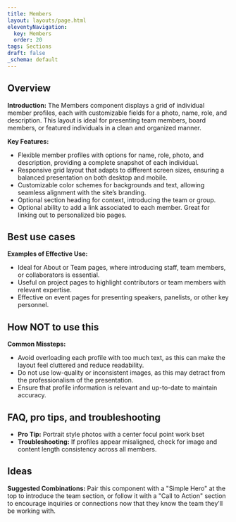 ```yaml
---
title: Members
layout: layouts/page.html
eleventyNavigation:
  key: Members
  order: 20
tags: Sections
draft: false
_schema: default
---
```

## Overview
**Introduction:** The Members component displays a grid of individual member profiles, each with customizable fields for a photo, name, role, and description. This layout is ideal for presenting team members, board members, or featured individuals in a clean and organized manner.

**Key Features:** 
- Flexible member profiles with options for name, role, photo, and description, providing a complete snapshot of each individual.
- Responsive grid layout that adapts to different screen sizes, ensuring a balanced presentation on both desktop and mobile.
- Customizable color schemes for backgrounds and text, allowing seamless alignment with the site’s branding.
- Optional section heading for context, introducing the team or group.
- Optional ability to add a link associated to each member. Great for linking out to personalized bio pages.

## Best use cases
**Examples of Effective Use:** 
- Ideal for About or Team pages, where introducing staff, team members, or collaborators is essential.
- Useful on project pages to highlight contributors or team members with relevant expertise.
- Effective on event pages for presenting speakers, panelists, or other key personnel.

## How **NOT** to use this
**Common Missteps:** 
- Avoid overloading each profile with too much text, as this can make the layout feel cluttered and reduce readability.
- Do not use low-quality or inconsistent images, as this may detract from the professionalism of the presentation.
- Ensure that profile information is relevant and up-to-date to maintain accuracy.

## FAQ, pro tips, and troubleshooting
- **Pro Tip:** Portrait style photos with a center focul point work bset
- **Troubleshooting:** If profiles appear misaligned, check for image and content length consistency across all members.

## Ideas
**Suggested Combinations:** Pair this component with a "Simple Hero" at the top to introduce the team section, or follow it with a "Call to Action" section to encourage inquiries or connections now that they know the team they'll be working with.

